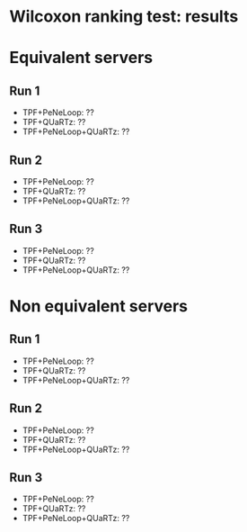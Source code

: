 Wilcoxon ranking test: results
==============

# Equivalent servers

## Run 1

* TPF+PeNeLoop: ??
* TPF+QUaRTz: ??
* TPF+PeNeLoop+QUaRTz: ??

## Run 2

* TPF+PeNeLoop: ??
* TPF+QUaRTz: ??
* TPF+PeNeLoop+QUaRTz: ??

## Run 3

* TPF+PeNeLoop: ??
* TPF+QUaRTz: ??
* TPF+PeNeLoop+QUaRTz: ??

# Non equivalent servers

## Run 1

* TPF+PeNeLoop: ??
* TPF+QUaRTz: ??
* TPF+PeNeLoop+QUaRTz: ??

## Run 2

* TPF+PeNeLoop: ??
* TPF+QUaRTz: ??
* TPF+PeNeLoop+QUaRTz: ??

## Run 3

* TPF+PeNeLoop: ??
* TPF+QUaRTz: ??
* TPF+PeNeLoop+QUaRTz: ??
